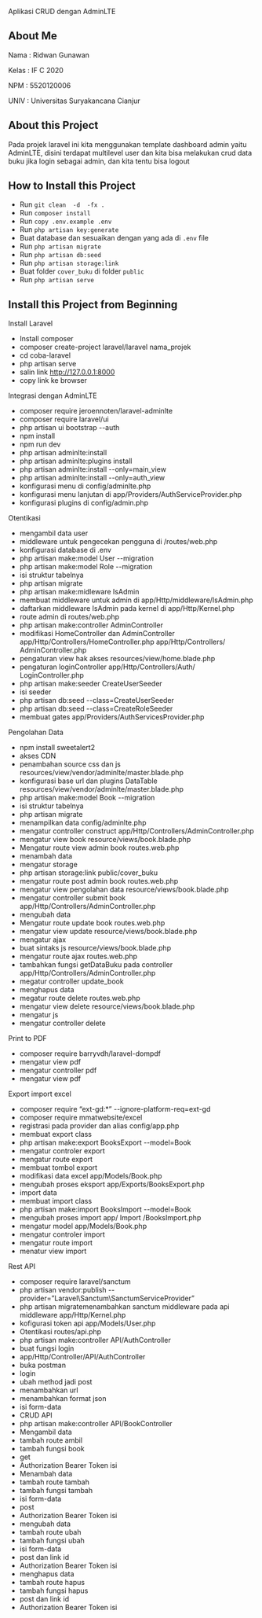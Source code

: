 Aplikasi CRUD dengan AdminLTE

## About Me

Nama : Ridwan Gunawan

Kelas : IF C 2020

NPM : 5520120006

UNIV : Universitas Suryakancana Cianjur

## About this Project

Pada projek laravel ini kita menggunakan template dashboard admin yaitu AdminLTE, disini terdapat multilevel user dan kita bisa melakukan crud data buku jika login sebagai admin, dan kita tentu bisa logout

## How to Install this Project

-   Run `git clean  -d  -fx .`
-   Run `composer install`
-   Run `copy .env.example .env`
-   Run `php artisan key:generate`
-   Buat database dan sesuaikan dengan yang ada di `.env` file
-   Run `php artisan migrate`
-   Run `php artisan db:seed`
-   Run `php artisan storage:link`
-   Buat folder `cover_buku` di folder `public`
-   Run `php artisan serve`

## Install this Project from Beginning

Install Laravel

-   Install composer
-   composer create-project laravel/laravel nama_projek
-   cd coba-laravel
-   php artisan serve
-   salin link http://127.0.0.1:8000
-   copy link ke browser

Integrasi dengan AdminLTE

-   composer require jeroennoten/laravel-adminlte
-   composer require laravel/ui
-   php artisan ui bootstrap --auth
-   npm install
-   npm run dev
-   php artisan adminlte:install
-   php artisan adminlte:plugins install
-   php artisan adminlte:install --only=main_view
-   php artisan adminlte:install --only=auth_view
-   konfigurasi menu di
    config/adminlte.php
-   konfigurasi menu lanjutan di
    app/Providers/AuthServiceProvider.php
-   konfigurasi plugins di
    config/admin.php

Otentikasi

-   mengambil data user
-   middleware untuk pengecekan pengguna di
    /routes/web.php
-   konfigurasi database di
    .env
-   php artisan make:model User --migration
-   php artisan make:model Role --migration
-   isi struktur tabelnya
-   php artisan migrate
-   php artisan make:midleware IsAdmin
-   membuat middleware untuk admin di
    app/Http/middleware/IsAdmin.php
-   daftarkan middleware IsAdmin pada kernel di
    app/Http/Kernel.php
-   route admin di
    routes/web.php
-   php artisan make:controller AdminController
-   modifikasi HomeController dan AdminController
    app/Http/Controllers/HomeController.php
    app/Http/Controllers/ AdminController.php
-   pengaturan view hak akses
    resources/view/home.blade.php
-   pengaturan loginController
    app/Http/Controllers/Auth/ LoginController.php
-   php artisan make:seeder CreateUserSeeder
-   isi seeder
-   php artisan db:seed --class=CreateUserSeeder
-   php artisan db:seed --class=CreateRoleSeeder
-   membuat gates
    app/Providers/AuthServicesProvider.php

Pengolahan Data

-   npm install sweetalert2
-   akses CDN
-   penambahan source css dan js
    resources/view/vendor/adminlte/master.blade.php
-   konfigurasi base url dan plugins DataTable
    resources/view/vendor/adminlte/master.blade.php
-   php artisan make:model Book --migration
-   isi struktur tabelnya
-   php artisan migrate
-   menampilkan data
    config/adminlte.php
-   mengatur controller construct
    app/Http/Controllers/AdminController.php
-   mengatur view book
    resource/views/book.blade.php
-   Mengatur route view admin book
    routes.web.php
-   menambah data
-   mengatur storage
-   php artisan storage:link
    public/cover_buku
-   mengatur route post admin book
    routes.web.php
-   mengatur view pengolahan data
    resource/views/book.blade.php
-   mengatur controller submit book
    app/Http/Controllers/AdminController.php
-   mengubah data
-   Mengatur route update book
    routes.web.php
-   mengatur view update
    resource/views/book.blade.php
-   mengatur ajax
-   buat sintaks js
    resource/views/book.blade.php
-   mengatur route ajax
    routes.web.php
-   tambahkan fungsi getDataBuku pada controller
    app/Http/Controllers/AdminController.php
-   megatur controller update_book
-   menghapus data
-   megatur route delete
    routes.web.php
-   mengatur view delete
    resource/views/book.blade.php
-   mengatur js
-   mengatur controller delete

Print to PDF

-   composer require barryvdh/laravel-dompdf
-   mengatur view pdf
-   mengatur controller pdf
-   mengatur view pdf

Export import excel

-   composer require “ext-gd:\*” --ignore-platform-req=ext-gd
-   composer require mmatwebsite/excel
-   registrasi pada provider dan alias
    config/app.php
-   membuat export class
-   php artisan make:export BooksExport --model=Book
-   mengatur controler export
-   mengatur route export
-   membuat tombol export
-   modifikasi data excel
    app/Models/Book.php
-   mengubah proses eksport
    app/Exports/BooksExport.php
-   import data
-   membuat import class
-   php artisan make:import BooksImport --model=Book
-   mengubah proses import
    app/ Import /BooksImport.php
-   mengatur model
    app/Models/Book.php
-   mengatur controler import
-   mengatur route import
-   menatur view import

Rest API

-   composer require laravel/sanctum
-   php artisan vendor:publish --provider=”Laravel\Sanctum\SanctumServiceProvider”
-   php artisan migratemenambahkan sanctum middleware pada api middleware
    app/Http/Kernel.php
-   kofigurasi token api
    app/Models/User.php
-   Otentikasi
    routes/api.php
-   php artisan make:controller API/AuthController
-   buat fungsi login
-   app/Http/Controller/API/AuthController
-   buka postman
-   login
-   ubah method jadi post
-   menambahkan url
-   menambahkan format json
-   isi form-data
-   CRUD API
-   php artisan make:controller API/BookController
-   Mengambil data
-   tambah route ambil
-   tambah fungsi book
-   get
-   Authorization Bearer Token isi
-   Menambah data
-   tambah route tambah
-   tambah fungsi tambah
-   isi form-data
-   post
-   Authorization Bearer Token isi
-   mengubah data
-   tambah route ubah
-   tambah fungsi ubah
-   isi form-data
-   post dan link id
-   Authorization Bearer Token isi
-   menghapus data
-   tambah route hapus
-   tambah fungsi hapus
-   post dan link id
-   Authorization Bearer Token isi
